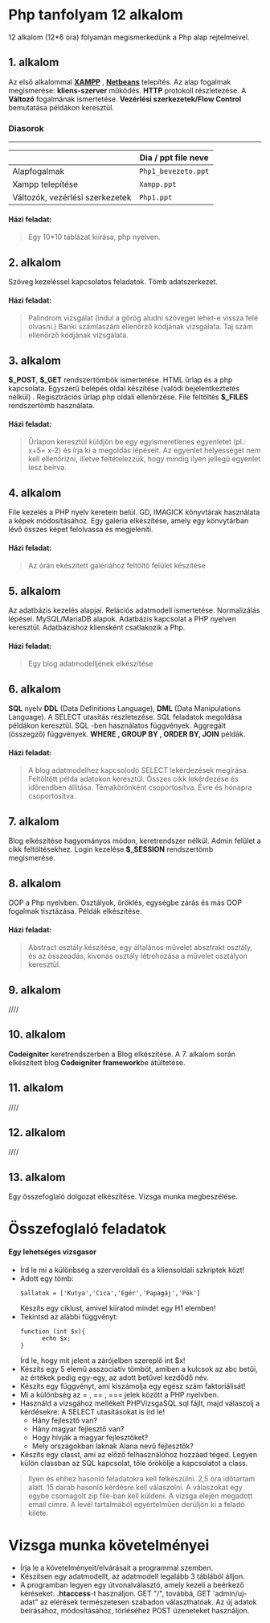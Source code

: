 # Php tanfolyam 12 alkalom

12 alkalom (12*6 óra) folyamán megismerkedünk a Php alap rejtelmeivel.  

## 1. alkalom

Az első alkalommal **[XAMPP](https://www.apachefriends.org/hu/index.html)** , **[Netbeans](https://netbeans.apache.org/download/index.html)** telepítés.  Az alap fogalmak megismerése: **kliens-szerver** működés. **HTTP** protokoll részletezése. A **Változó** fogalmának ismertetése.  **Vezérlési szerkezetek/Flow Control** bemutatása példákon keresztül. 

### Diasorok 
---

|                                          |Dia / ppt file neve            |
|------------------------------------------|-------------------------------|
|Alapfogalmak	                           |`Php1_bevezeto.ppt`            |
|Xampp telepítése                          |`Xampp.ppt`					   |
|Változók, vezérlési szerkezetek           |`Php1.ppt`|

#### Házi feladat: 
>Egy 10*10 táblázat kiírása, php nyelven. 

## 2. alkalom
Szöveg kezeléssel kapcsolatos feladatok.  Tömb adatszerkezet.

#### Házi feladat: 
>Palindrom vizsgálat (indul a görög aludni szöveget lehet-e vissza felé olvasni.) 
>Banki számlaszám ellenőrző kódjának vizsgálata. 
>Taj szám ellenőrző kódjának vizsgálata. 

## 3. alkalom

**\$_POST**, **\$_GET** rendszertömbök ismertetése. HTML űrlap és a php kapcsolata. Egyszerű belépés oldal készítése (valódi bejelentkeztetés nélkül) . Regisztrációs űrlap php oldali ellenőrzése.  File feltöltés **\$_FILES** rendszertömb használata. 
#### Házi feladat: 
> Űrlapon keresztül küldjön be egy egyismeretlenes egyenletet (pl.: x+5= x-2) és írja ki a megoldás lépéseit. Az egyenlet helyességét nem kell ellenőrizni, illetve feltételezzük, hogy mindig ilyen jellegű egyenlet lesz beírva. 
## 4. alkalom

File kezelés a PHP nyelv keretein belül. GD, IMAGICK könyvtárak használata a képek módosításához. Egy galéria elkészítése, amely egy könvytárban lévő összes képet felolvassa és megjeleníti. 
#### Házi feladat: 
> Az órán ekészített galériához feltöltö felület készítése

## 5. alkalom

Az adatbázis kezelés alapjai. Relációs adatmodell ismertetése. Normalizálás lépései. MySQL/MariaDB alapok. Adatbázis kapcsolat a PHP nyelven keresztül. Adatbázishoz kliensként csatlakozik a Php. 
#### Házi feladat: 
> Egy blog adatmodelljének elkészítése
> 
## 6. alkalom

**SQL** nyelv **DDL** (Data Definitions Language), **DML** (Data Manipulations Language). A SELECT utasítás részletezése. SQL feladatok megoldása példákon keresztül. SQL -ben használatos függvények. Aggregált (összegző) függvények. **WHERE , GROUP BY , ORDER BY,  JOIN** példák. 

#### Házi feladat: 

> A blog adatmodelhez kapcsolodó SELECT lekérdezések megírása. Feltöltött példa adatokon keresztül. Összes cikk lekérdezése és időrendben állítása. Témakörönként csoportosítva. Évre és hónapra csoportosítva. 

## 7. alkalom

Blog elkészítése hagyományos módon, keretrendszer nélkül. Admin felület a cikk feltöltésekhez. Login kezelése **\$_SESSION** rendszertömb megismerése. 

## 8. alkalom

OOP a Php nyelvben. Osztályok, öröklés, egységbe zárás és más OOP fogalmak tisztázása. Példák elkészítése. 
#### Házi feladat: 
> Abstract osztály készítése, egy általános művelet absztrakt osztály, és az összeadás, kivonás osztály létrehozása a művelet osztályon keresztül. 

## 9. alkalom

////

## 10. alkalom

**Codeigniter** keretrendszerben a Blog elkészítése. A 7. alkalom során elkészített blog **Codeigniter framework**be átültetése. 

## 11. alkalom

////

## 12. alkalom

////

## 13. alkalom

Egy összefoglaló dolgozat elkészítése. Vizsga munka megbeszélése.

# Összefoglaló feladatok
#### Egy lehetséges vizsgasor 

- Írd le mi a különbség a szerveroldali és a kliensoldali szkriptek közt!
- Adott egy tömb:
  ```
  $allatok = ['Kutya','Cica','Egér','Papagáj','Pók']
  ```
   Készíts egy ciklust, amivel kiíratod mindet egy H1 elemben!
 - Tekintsd az alábbi függvényt:
	  ```
	  function (int $x){
			echo $x; 
	}
	  ```
	Írd le, hogy mit jelent a zárójelben szereplő int $x!
- Készíts egy 5 elemű asszociatív tömböt, amiben a kulcsok az abc betűi, az értékek pedig egy-egy, az adott betűvel kezdődő név.
- Készíts egy függvényt, ami kiszámolja egy egész szám faktoriálisát!
- Mi a különbség az = , == , === jelek között a PHP nyelvben.
- Használd a vizsgához mellékelt PHPVizsgaSQL.sql fájlt, majd válaszolj a kérdésekre: 
  A SELECT utasításokat is írd le!
  -	Hány fejlesztő van?
  - Hány magyar fejlesztő van?
  - Hogy hívják a magyar fejlesztőket?
  - Mely országokban laknak Alana nevű fejlesztők?
-  Készíts egy classt, ami az előző felhasználóhoz hozzáad téged.  Legyen külön classban az SQL kapcsolat, tőle örökölje a kapcsolatot a class.
> Ilyen és ehhez hasonló feladatokra kell felkészülni. 2,5 óra időtartam alatt. 15 darab hasonló kérdésre kell válaszolni. A válaszokat egy egybe csomagolt zip file-ban kell küldeni. A vizsga elején megadott email címre. A levél tartalmából egyértelműen derüljön ki a feladó kiléte. 


# Vizsga munka követelményei
- Írja le a követelményeit/elvárásait a programmal szemben.  
- Készítsen egy adatmodellt, az adatmodell legalább 3 táblából álljon.
- A programban legyen egy útvonalválasztó, amely kezeli a beérkező kéréseket. **.htaccess**-t használjon. 
  GET "/", továbbá, 
  GET 'admin/uj-adat" az elérések természetesen szabadon választhatóak. 
  Az új adatok beírásához, módosításához, törléséhez POST üzeneteket használjon.  
